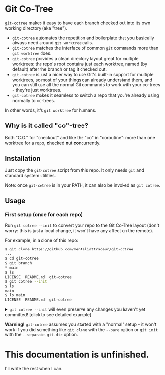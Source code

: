 # Git Co-Tree

`git-cotree` makes it easy to have each branch
checked out into its own working directory (aka
"tree").

* `git-cotree` automates the repetition and
  boilerplate that you basically always need
  around `git worktree` calls.
* `git-cotree` matches the interface of common
  `git` commands more than `git worktree` does.
* `git-cotree` provides a clean directory layout
  great for multiple worktrees: the repo's root
  contains just each worktree, named (by default)
  after the branch or tag it checked out.
* `git-cotree` is just a nicer way to use Git's
  built-in support for multiple worktrees, so most
  of your things can already understand them, and
  you can still use all the normal Git commands to
  work with your co-trees - they're just worktrees.
* `git-cotree` makes it seamless to switch a repo
  that you're already using normally to co-trees.

In other words, it's `git worktree` for humans.


## Why is it called "co"-tree?

Both "C.O." for "checkout" and like the "co"
in "coroutine": more than one worktree for a
repo, **c**hecked **o**ut **co**ncurrently.


## Installation

Just copy the `git-cotree` script from this repo.
It only needs `git` and standard system utilities.

Note: once `git-cotree` is in your PATH,
it can also be invoked as `git cotree`.


## Usage

### First setup (once for each repo)

Run `git cotree --init` to convert your repo to the
Git Co-Tree layout (don't worry: this is just a local
change, it won't have any affect on the remote).

For example, in a clone of this repo:

```sh
$ git clone https://github.com/mentalisttraceur/git-cotree
...
$ cd git-cotree
$ git branch
* main
$ ls
LICENSE  README.md  git-cotree
$ git cotree --init
$ ls
main
$ ls main
LICENSE  README.md  git-cotree
```

<details><summary>
<code>git cotree --init</code> will even preserve
any changes you haven't yet committed!
[click to see detailed example]
</summary>

```sh
$ git clone https://github.com/mentalisttraceur/git-cotree
...
$ cd git-cotree
$ ls
LICENSE  README.md  git-cotree
$ echo 'Example change' >>README.md
$ git add README.md
$ echo 'Example change 2' >>README.md
$ echo 'Mine now' >LICENSE
$ touch xyz
$ echo 'xyz' >.gitignore
$ mkdir empty-directory
$ ls
LICENSE  README.md  empty-directory  git-cotree  xyz
$ git status
On branch main
Your branch is up to date with 'origin/main'.

Changes to be committed:
  (use "git restore --staged <file>..." to unstage)
        modified:   README.md

Changes not staged for commit:
  (use "git add <file>..." to update what will be committed)
  (use "git restore <file>..." to discard changes in working directory)
        modified:   LICENSE
        modified:   README.md

Untracked files:
  (use "git add <file>..." to include in what will be committed)
        .gitignore

$ git cotree --init
$ ls
main
$ cd main
$ ls
LICENSE  README.md  empty-directory  git-cotree  xyz
$ git status
On branch main
Your branch is up to date with 'origin/main'.

Changes to be committed:
  (use "git restore --staged <file>..." to unstage)
        modified:   README.md

Changes not staged for commit:
  (use "git add <file>..." to update what will be committed)
  (use "git restore <file>..." to discard changes in working directory)
        modified:   LICENSE
        modified:   README.md

Untracked files:
  (use "git add <file>..." to include in what will be committed)
        .gitignore

```

Staged changes, unstaged changes, untracked and ignored
files and directories, all there after the conversion!

</details>

**Warning!** `git-cotree` assumes you started with
a "normal" setup - it won't work if you did something
like `git clone` with the `--bare` option or `git init`
with the `--separate-git-dir` option.


# This documentation is unfinished.

I'll write the rest when I can.

